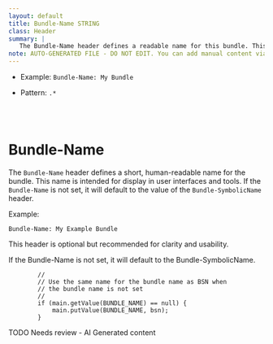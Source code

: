 ```yaml
---
layout: default
title: Bundle-Name STRING
class: Header
summary: |
   The Bundle-Name header defines a readable name for this bundle. This should be a short, hu- man-readable name that can contain spaces.
note: AUTO-GENERATED FILE - DO NOT EDIT. You can add manual content via same filename in ext folder. 
---
```


- Example: `Bundle-Name: My Bundle`

- Pattern: `.*`

<!-- Manual content from: ext/bundle_name.md --><br /><br />

# Bundle-Name

The `Bundle-Name` header defines a short, human-readable name for the bundle. This name is intended for display in user interfaces and tools. If the `Bundle-Name` is not set, it will default to the value of the `Bundle-SymbolicName` header.

Example:

```
Bundle-Name: My Example Bundle
```

This header is optional but recommended for clarity and usability.

If the Bundle-Name is not set, it will default to the Bundle-SymbolicName.
	
			//
			// Use the same name for the bundle name as BSN when
			// the bundle name is not set
			//
			if (main.getValue(BUNDLE_NAME) == null) {
				main.putValue(BUNDLE_NAME, bsn);
			}



TODO Needs review - AI Generated content
